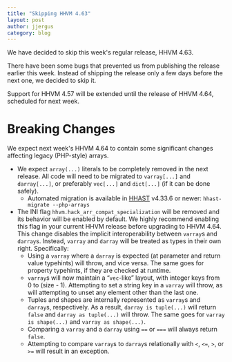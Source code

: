 ```yaml
---
title: "Skipping HHVM 4.63"
layout: post
author: jjergus
category: blog
---
```


We have decided to skip this week's regular release, HHVM 4.63.

There have been some bugs that prevented us from publishing the release earlier
this week. Instead of shipping the release only a few days before the next one,
we decided to skip it.

Support for HHVM 4.57 will be extended until the release of HHVM 4.64, scheduled
for next week.

# Breaking Changes

We expect next week's HHVM 4.64 to contain some significant changes affecting
legacy (PHP-style) arrays.

- We expect `array(...)` literals to be completely removed in the next release.
  All code will need to be migrated to `varray[...]` and `darray[...]`, or
  preferably `vec[...]` and `dict[...]` (if it can be done safely).
  - Automated migration is available in [HHAST](https://github.com/hhvm/hhast)
    v4.33.6 or newer: `hhast-migrate --php-arrays`
- The INI flag `hhvm.hack_arr_compat_specialization` will be removed and its
  behavior will be enabled by default. We highly recommend enabling this flag in
  your current HHVM release before upgrading to HHVM 4.64.
  This change disables the implicit interoperability between `varray`s and
  `darray`s. Instead, `varray` and `darray` will be treated
  as types in their own right. Specifically:
  * Using a `varray` where a `darray` is expected (at parameter and return value
    typehints) will throw, and vice versa. The same goes for property typehints,
    if they are checked at runtime.
  * `varray`s will now maintain a “`vec`-like” layout, with integer keys from 0 to
    (size - 1). Attempting to set a string key in a `varray` will throw, as will
    attempting to unset any element other than the last one.
  * Tuples and shapes are internally represented as `varray`s and `darray`s,
    respectively. As a
    result, `darray is tuple(...)` will return `false` and `darray as tuple(...)`
    will throw. The same goes for `varray is shape(...)` and
    `varray as shape(...)`.
  * Comparing a `varray` and a `darray` using `==` or `===` will always return
    `false`.
  * Attempting to compare `varray`s to `darray`s relationally with `<`, `<=`,
    `>`, or `>=` will result in an exception.


